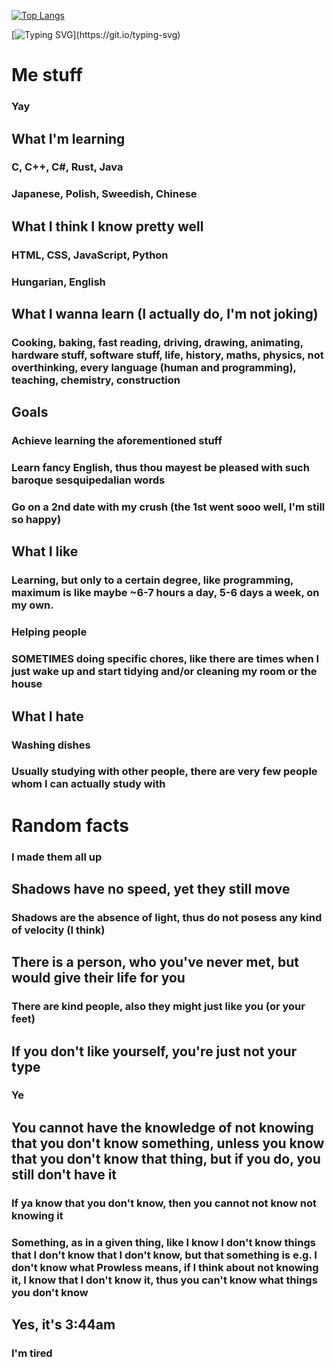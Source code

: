 [![Top Langs](https://github-readme-stats.vercel.app/api/top-langs/?username=NemGame&layout=compact&title_color=eeeeee&border_color=6c0000&text_color=dddddd&bg_color=050505&v=1)](https://github.com/anuraghazra/github-readme-stats)

[![Typing SVG](https://readme-typing-svg.demolab.com/?lines=Get+a+life...)](https://git.io/typing-svg)

# Me stuff
### Yay

## What I'm learning
### C, C++, C#, Rust, Java
### Japanese, Polish, Sweedish, Chinese

## What I think I know pretty well
### HTML, CSS, JavaScript, Python
### Hungarian, English

## What I wanna learn (I actually do, I'm not joking)
### Cooking, baking, fast reading, driving, drawing, animating, hardware stuff, software stuff, life, history, maths, physics, not overthinking, every language (human and programming), teaching, chemistry, construction


## Goals
### Achieve learning the aforementioned stuff
### Learn fancy English, thus thou mayest be pleased with such baroque sesquipedalian words
### Go on a 2nd date with my crush (the 1st went sooo well, I'm still so happy)


## What I like
### Learning, but only to a certain degree, like programming, maximum is like maybe ~6-7 hours a day, 5-6 days a week, on my own.
### Helping people
### SOMETIMES doing specific chores, like there are times when I just wake up and start tidying and/or cleaning my room or the house

## What I hate
### Washing dishes
### Usually studying with other people, there are very few people whom I can actually study with

# Random facts
### I made them all up
## Shadows have no speed, yet they still move
### Shadows are the absence of light, thus do not posess any kind of velocity (I think)
## There is a person, who you've never met, but would give their life for you
### There are kind people, also they might just like you (or your feet)
## If you don't like yourself, you're just not your type
### Ye
## You cannot have the knowledge of not knowing that you don't know something, unless you know that you don't know that thing, but if you do, you still don't have it
### If ya know that you don't know, then you cannot not know not knowing it
### Something, as in a given thing, like I know I don't know things that I don't know that I don't know, but that something is e.g. I don't know what Prowless means, if I think about not knowing it, I know that I don't know it, thus you can't know what things you don't know
## Yes, it's 3:44am
### I'm tired
